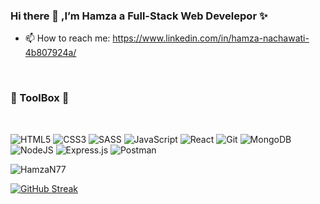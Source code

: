 <h3 align="left"> Hi there 👋 ,I’m Hamza a Full-Stack Web Develepor ✨
 </h3>

- 📫 How to reach me: https://www.linkedin.com/in/hamza-nachawati-4b807924a/

<br>

<h3 align="left"> 🔧 ToolBox 🔧</h3>
<br>


![HTML5](https://img.shields.io/badge/html5-%23E34F26.svg?style=for-the-badge&logo=html5&logoColor=white)
![CSS3](https://img.shields.io/badge/css3-%231572B6.svg?style=for-the-badge&logo=css3&logoColor=white)
![SASS](https://img.shields.io/badge/SASS-hotpink.svg?style=for-the-badge&logo=SASS&logoColor=white)
![JavaScript](https://img.shields.io/badge/javascript-%23323330.svg?style=for-the-badge&logo=javascript&logoColor=%23F7DF1E)
![React](https://img.shields.io/badge/react-%2320232a.svg?style=for-the-badge&logo=react&logoColor=%2361DAFB)
![Git](https://img.shields.io/badge/git-%23F05033.svg?style=for-the-badge&logo=git&logoColor=white)
![MongoDB](https://img.shields.io/badge/MongoDB-%234ea94b.svg?style=for-the-badge&logo=mongodb&logoColor=white)
![NodeJS](https://img.shields.io/badge/node.js-6DA55F?style=for-the-badge&logo=node.js&logoColor=white)
![Express.js](https://img.shields.io/badge/express.js-%23404d59.svg?style=for-the-badge&logo=express&logoColor=%2361DAFB)
![Postman](https://img.shields.io/badge/Postman-FF6C37?style=for-the-badge&logo=postman&logoColor=white)

<p align="left"> <img src="https://komarev.com/ghpvc/?username=HamzaN77&label=Profile%20views&style=plastic" alt="HamzaN77" /> </p>

[![GitHub Streak](https://streak-stats.demolab.com?user=Hamza77N&theme=dark&hide_border=true)](https://git.io/streak-stats)
